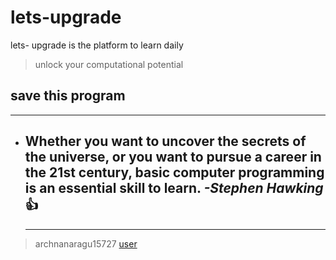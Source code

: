 # lets-upgrade
lets- upgrade is the platform to learn daily
> unlock your computational potential
## save this program
---


* **Whether you want to uncover the secrets of the universe, or you want to pursue a career in the 21st century, basic computer programming is an essential skill to learn.**
*-Stephen Hawking* 👍
  ---
  ---
  
> archnanaragu15727 [user](https://letsupgrade.in/user/archanaragu15727)
